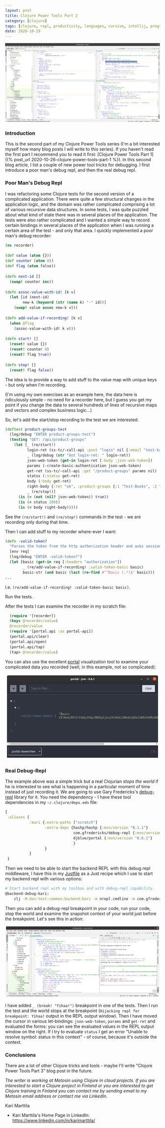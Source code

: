 ```yaml
---
layout: post
title: Clojure Power Tools Part 2
category: [clojure]
tags: [clojure, repl, productivity, languages, cursive, intellij, programming]
date: 2020-10-29
---
```


![IntelliJ IDEA and Cursive](/img/2020-10-29-clojure-power-tools-part-2_img_1.png)


### Introduction

This is the second part of my Clojure Power Tools series (I'm a bit interested myself how many blog posts I will write to this series). If you haven't read the first part I recommend you to read it first: [Clojure Power Tools Part 1]({% post_url 2020-10-26-clojure-power-tools-part-1 %}). In this second blog article, I list a couple of new power tool tricks for debugging. I first introduce a poor man's debug repl, and then the real debug repl.

### Poor Man's Debug Repl

I was refactoring some Clojure tests for the second version of a complicated application. There were quite a few structural changes in the application logic, and the domain was rather complicated comprising a lot of various recursive data structures. In some tests, I was quite puzzled about what kind of state there was in several places of the application. The tests were also rather complicated and I wanted a simple way to record certain bindings in several places of the application when I was running a certain area of the test - and only that area. I quickly implemented a poor man's debug recorder:

```clojure
(ns recorder)

(def value (atom {}))
(def counter (atom 0))
(def flag (atom false))

(defn next-id []
  (swap! counter inc))

(defn assoc-value-with-id! [k v]
  (let [id (next-id)
        new-k (keyword (str (name k) "-" id))]
    (swap! value assoc new-k v)))

(defn add-value-if-recording! [k v]
  (when @flag
    (assoc-value-with-id! k v)))

(defn start! []
  (reset! value {})
  (reset! counter 0)
  (reset! flag true))

(defn stop! []
  (reset! flag false))
```

The idea is to provide a way to add stuff to the value map with unique keys - but only when I'm recording.

(I'm using my own exercises as an example here, the data here is ridiculously simple - no need for a recorder here, but I guess you get my point if you change the data to several hundreds of lines of recursive maps and vectors and complex business logic...)

So, let's add the start/stop recording to the test we are interested:

```clojure
(deftest product-groups-test
  (log/debug "ENTER product-groups-test")
  (testing "GET: /api/product-groups"
    (let [_ (re/start!)
          login-ret (ss-tc/-call-api :post "login" nil {:email "test-kari.karttinen@foo.com" :password "Kari"})
          _ (log/debug (str "Got login-ret: " login-ret))
          json-web-token (get-in login-ret [:body :json-web-token])
          params (-create-basic-authentication json-web-token)
          get-ret (ss-tc/-call-api :get "/product-groups" params nil)
          status (:status get-ret)
          body (:body get-ret)
          right-body {:ret "ok", :product-groups {:1 "Test-Books", :2 "Test-Movies"}}
          _ (re/stop!)]
      (is (= (not (nil? json-web-token)) true))
      (is (= status 200))
      (is (= body right-body)))))
```

See the `(re/start!)` and `(re/stop!)` commands in the test - we are recording only during that time.

Then I can add stuff to my recorder where-ever I want:

```clojure
(defn -valid-token?
  "Parses the token from the http authorization header and asks session ns to validate the token."
  [env req]
  (log/debug "ENTER -valid-token?")
  (let [basic (get-in req [:headers "authorization"])
        _ (re/add-value-if-recording! :valid-token-basic basic)
        basic-str (and basic (last (re-find #"^Basic (.*)$" basic)))
...
```

I.e. `(re/add-value-if-recording! :valid-token-basic basic)`.

Run the tests.

After the tests I can examine the recorder in my scratch file:

```clojure
  (require '[recorder])
  (keys @recorder/value)
  @recorder/value
  (require '[portal.api :as portal-api])
  (portal.api/clear)
  (portal.api/open)
  (portal.api/tap)
  (tap> @recorder/value)
```

You can also use the excellent [portal](https://github.com/djblue/portal) visualization tool to examine your complicated data you recorded (well, in this example, not so complicated):

![Panel](/img/2020-10-29-clojure-power-tools-part-2_img_2.png)

### Real Debug-Repl

The example above was a simple trick but a real Clojurian *stops the world* if he is interested to see what is happening in a particular moment of time instead of just recording it. We are going to use Gary Fredericks's [debug-repl](https://github.com/gfredericks/debug-repl) library for it. You need the dependency - I have these tool dependencies in my `~/.clojure/deps.edn` file:

```clojure
{
 :aliases {
           :kari {:extra-paths ["scratch"]
                  :extra-deps {hashp/hashp {:mvn/version "0.1.1"}
                               com.gfredericks/debug-repl {:mvn/version "0.0.11"}
                               djblue/portal {:mvn/version "0.6.1"}
                               }
                  }
           }
 }
```

Then we need to be able to start the backend REPL with this debug repl middleware, I have this in my [Justfile](https://github.com/casey/just) as a Just recipe which I use to start my backend repl with various options:

```bash
# Start backend repl with my toolbox and with debug-repl capability.
@backend-debug-kari:
    clj -M:dev:test:common:backend:kari -m nrepl.cmdline -m com.gfredericks.debug-repl/wrap-debug-repl -i -C
```

Then you can add a debug-repl breakpoint in your code, run your code, stop the world and examine the snapshot context of your world just before the breakpoint. Let's see this in action:

![debug-repl](/img/2020-10-29-clojure-power-tools-part-2_img_3.png)

I have added `_ (break! "Yihaa!")` breakpoint in one of the tests. Then I run the test and the world stops at the breakpoint (`Hijacking repl for breakpoint: Yihaa!` output in the REPL output window). Then I have moved the cursor in various let-bindings: `json-web-token`, `params` and `get-ret` and evaluated the forms: you can see the evaluated values in the REPL output window on the right. If I try to evaluate `status` I get an error "Unable to resolve symbol: status in this context" - of course, because it's outside the context.


### Conclusions

There are a lot of other Clojure tricks and tools - maybe I'll write "Clojure Power Tools Part 3" blog post in the future.


*The writer is working at Metosin using Clojure in cloud projects. If you are interested to start a Clojure project in Finland or you are interested to get Clojure training in Finland you can contact me by sending email to my Metosin email address or contact me via LinkedIn.*

Kari Marttila

* Kari Marttila's Home Page in LinkedIn: <https://www.linkedin.com/in/karimarttila/>
